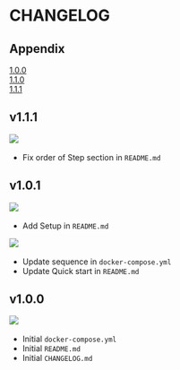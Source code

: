 # CHANGELOG

## Appendix
[1.0.0](#vone) <br>
[1.1.0](#vonepone) <br>
[1.1.1](#voneponemone)

<h2 id="voneponemone">v1.1.1</h2>
<img src="https://img.shields.io/badge/FIX-FFE12B?style=flat-square"/>&nbsp;

* Fix order of Step section in `README.md`

<h2 id="vonepone">v1.0.1</h2>
<img src="https://img.shields.io/badge/NEW-6db33f?style=flat-square"/>&nbsp;

* Add Setup in `README.md`

<img src="https://img.shields.io/badge/UPDATE-2496ED?style=flat-square"/>&nbsp;

* Update sequence in `docker-compose.yml`
* Update Quick start in `README.md`

<h2 id="vone">v1.0.0</h2>
<img src="https://img.shields.io/badge/NEW-6db33f?style=flat-square"/>&nbsp;

* Initial `docker-compose.yml`
* Initial `README.md`
* Initial `CHANGELOG.md`